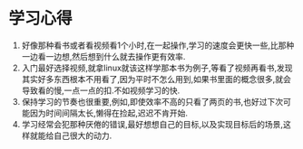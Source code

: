# 学习心得

1. 好像那种看书或者看视频看1个小时,在一起操作,学习的速度会更快一些,比那种一边看一边想,然后想到什么就去操作更有效率.
2. 入门最好选择视频,就拿linux就该这样学那本书为例子,等看了视频再看书,发现其实好多东西根本不用看了,因为平时不怎么用到,如果书里面的概念很多,就会导致看的慢,一点一点的扣.不如视频学习的快.
3. 保持学习的节奏也很重要,例如,即使效率不高的只看了两页的书,也好过下次可能因为时间间隔太长,懒得在捡起,迟迟不肯开始.
4. 学习经常会犯那种厌倦的错误,最好想想自己的目标,以及实现目标后的场景,这样就能给自己很大的动力.
